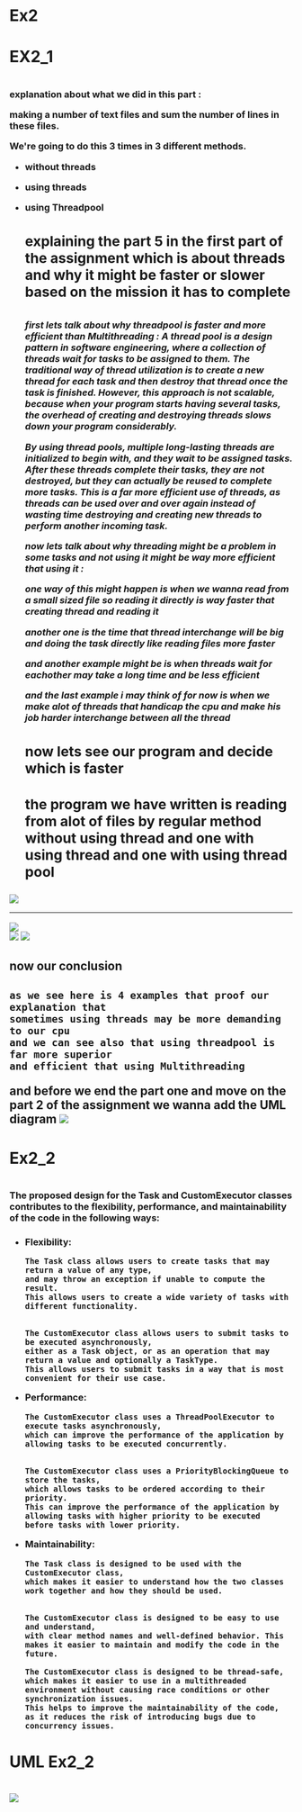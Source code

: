 # Ex2

<h1> EX2_1 <h1>
  
<h3> explanation about what we did in this part :   

making a number of text files and sum the number of lines in these files.

We're going to do this 3 times in 3 different methods.
- without threads
- using threads
- using Threadpool
  
  
   <h2> explaining the part 5 in the first part of the assignment
   which is about threads and why it might be faster or slower 
   based on the mission it has to complete <h2> 
   
  
   <h5> first lets talk about why threadpool is faster and more efficient than Multithreading :
   A thread pool is a design pattern in software engineering, where a collection of threads wait for tasks to be assigned to them.
   The traditional way of thread utilization is to create a new thread for each task and then destroy that thread once the task is finished. However, this 
   approach is not scalable, because when your program starts having several tasks, the overhead of creating and destroying threads slows down your program  
   considerably.

  By using thread pools, multiple long-lasting threads are initialized to begin with, and they wait to be assigned tasks. After these threads complete 
  their tasks, they are not destroyed, but they can actually be reused to complete more tasks. This is a far more efficient use of threads, as threads can
  be used over and over again instead of wasting time destroying and creating new threads to perform another incoming task.
  
  
  now lets talk about why threading might be a problem in some tasks and not using it might be way more efficient that using it : 
  
  one way of this might happen is when we wanna read from a small sized file so reading it directly is way faster that creating thread and reading it
  
  another one is the time that thread interchange will be big and doing the task directly like reading files more faster
  
  and another example might be is when threads wait for eachother may take a long time and be less efficient 
  
  and the last example i may think of for now is when we make alot of threads that handicap the cpu and make his job harder interchange between all the thread <h5>
  
  <h2> now lets see our program and decide which is faster <h2>
    
  the program we have written is reading from alot of files by regular method without using thread
  and one with using thread 
  and one with using thread pool
  
 ![](images/Screenshot%202023-01-09%20at%2022.00.17.png)
    
  
 ----------------------------------------------------
 
    
    
 ![](images/Screenshot%202023-01-09%20at%2022.00.37.png)  
 ![](images/Screenshot%202023-01-09%20at%2022.01.35.png) 
 ![](images/Screenshot%202023-01-09%20at%2022.02.01.png)

    
    
  <h2> now our conclusion <h2>
    
    as we see here is 4 examples that proof our explanation that 
    sometimes using threads may be more demanding to our cpu
    and we can see also that using threadpool is far more superior 
    and efficient that using Multithreading 


and before we end the part one and move on the part 2 
of the assignment we wanna add the UML diagram 
![](Ex2/src/Ex2_1/UML_PART1.png)





<h1> Ex2_2 <h1>
  
<h3>
The proposed design for the Task and CustomExecutor classes contributes to the 
flexibility, performance, and maintainability of the code in the following ways:
<h3>

- Flexibility: 
      
      
      The Task class allows users to create tasks that may return a value of any type,
      and may throw an exception if unable to compute the result.
      This allows users to create a wide variety of tasks with different functionality.

      
      The CustomExecutor class allows users to submit tasks to be executed asynchronously,
      either as a Task object, or as an operation that may return a value and optionally a TaskType.
      This allows users to submit tasks in a way that is most convenient for their use case.
      
      
      
- Performance:

      
      The CustomExecutor class uses a ThreadPoolExecutor to execute tasks asynchronously,
      which can improve the performance of the application by allowing tasks to be executed concurrently.
      
      
      The CustomExecutor class uses a PriorityBlockingQueue to store the tasks,
      which allows tasks to be ordered according to their priority.
      This can improve the performance of the application by allowing tasks with higher priority to be executed before tasks with lower priority.
      


- Maintainability:

      
      The Task class is designed to be used with the CustomExecutor class,
      which makes it easier to understand how the two classes work together and how they should be used.
      
      
      The CustomExecutor class is designed to be easy to use and understand,
      with clear method names and well-defined behavior. This makes it easier to maintain and modify the code in the future.
      
      The CustomExecutor class is designed to be thread-safe,
      which makes it easier to use in a multithreaded environment without causing race conditions or other synchronization issues.
      This helps to improve the maintainability of the code,
      as it reduces the risk of introducing bugs due to concurrency issues.
      
      
      
<h1> UML Ex2_2 <h1>
  
  
  ![](Ex2/src/Ex2_2/UML_PART2.png)
